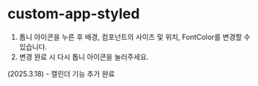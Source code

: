 # custom-app-styled

1) 톱니 아이콘을 누른 후 배경, 컴포넌트의 사이즈 및 위치, FontColor를 변경할 수 있습니다.
2) 변경 완료 시 다시 톱니 아이콘을 눌러주세요.


(2025.3.18) - 캘린더 기능 추가 완료
